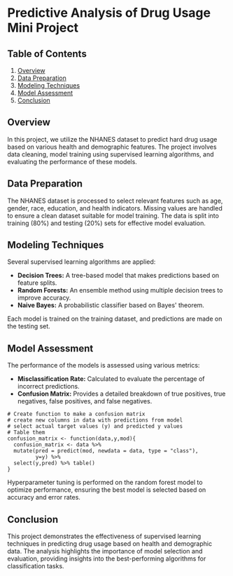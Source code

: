 # Predictive Analysis of Drug Usage Mini Project  

## Table of Contents
1. [Overview](#overview)
2. [Data Preparation](#data-preparation)
3. [Modeling Techniques](#modeling-techniques)
4. [Model Assessment](#model-assessment) 
5. [Conclusion](#conclusion)

## Overview
In this project, we utilize the NHANES dataset to predict hard drug usage based on various health and demographic features. The project involves data cleaning, model training using supervised learning algorithms, and evaluating the performance of these models.

## Data Preparation
The NHANES dataset is processed to select relevant features such as age, gender, race, education, and health indicators. Missing values are handled to ensure a clean dataset suitable for model training. The data is split into training (80%) and testing (20%) sets for effective model evaluation.

## Modeling Techniques
Several supervised learning algorithms are applied:
- **Decision Trees:** A tree-based model that makes predictions based on feature splits.
- **Random Forests:** An ensemble method using multiple decision trees to improve accuracy.
- **Naive Bayes:** A probabilistic classifier based on Bayes' theorem.

Each model is trained on the training dataset, and predictions are made on the testing set.

## Model Assessment
The performance of the models is assessed using various metrics:
- **Misclassification Rate:** Calculated to evaluate the percentage of incorrect predictions.
- **Confusion Matrix:** Provides a detailed breakdown of true positives, true negatives, false positives, and false negatives.
```
# Create function to make a confusion matrix 
# create new columns in data with predictions from model
# select actual target values (y) and predicted y values
# Table them
confusion_matrix <- function(data,y,mod){
  confusion_matrix <- data %>% 
  mutate(pred = predict(mod, newdata = data, type = "class"),
         y=y) %>%
  select(y,pred) %>% table()
}
```

Hyperparameter tuning is performed on the random forest model to optimize performance, ensuring the best model is selected based on accuracy and error rates.

## Conclusion
This project demonstrates the effectiveness of supervised learning techniques in predicting drug usage based on health and demographic data. The analysis highlights the importance of model selection and evaluation, providing insights into the best-performing algorithms for classification tasks.
